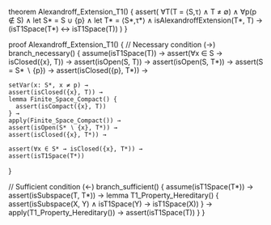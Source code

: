 theorem Alexandroff_Extension_T1() {
  assert(
    ∀T(T = ⟨S,τ⟩ ∧ T ≠ ∅) ∧
    ∀p(p ∉ S) ∧
    let S* = S ∪ {p} ∧
    let T* = ⟨S*,τ*⟩ ∧
    isAlexandroffExtension(T*, T) →
    (isT1Space(T*) ↔ isT1Space(T))
  )
}

proof Alexandroff_Extension_T1() {
  // Necessary condition (→)
  branch_necessary() {
    assume(isT1Space(T)) →
    assert(∀x ∈ S → isClosed({x}, T)) →
    assert(isOpen(S, T)) →
    assert(isOpen(S, T*)) →
    assert(S = S* ∖ {p}) →
    assert(isClosed({p}, T*)) →
    
    setVar(x: S*, x ≠ p) →
    assert(isClosed({x}, T)) →
    lemma Finite_Space_Compact() {
      assert(isCompact({x}, T))
    } →
    apply(Finite_Space_Compact()) →
    assert(isOpen(S* ∖ {x}, T*)) →
    assert(isClosed({x}, T*)) →
    
    assert(∀x ∈ S* → isClosed({x}, T*)) →
    assert(isT1Space(T*))
  }

  // Sufficient condition (←)
  branch_sufficient() {
    assume(isT1Space(T*)) →
    assert(isSubspace(T, T*)) →
    lemma T1_Property_Hereditary() {
      assert(isSubspace(X, Y) ∧ isT1Space(Y) → isT1Space(X))
    } →
    apply(T1_Property_Hereditary()) →
    assert(isT1Space(T))
  }
}